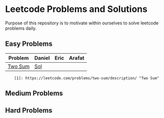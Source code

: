 # Leetcode Problems and Solutions

Purpose of this repository is to motivate within ourselves to solve leetcode problems daily.



## Easy Problems

| Problem    |           Daniel            | Eric | Arafat |
|------------|-----------------------------|------|--------|
|[Two Sum](1)|[Sol](./1.TwoSum/Daniel.java)|

		[1]: https://leetcode.com/problems/two-sum/description/ "Two Sum"

## Medium Problems

## Hard Problems